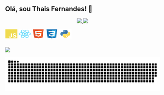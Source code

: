 ## Olá, sou Thais Fernandes! 👋

<div align="center">
  <a href="https://github.com/Thais-F">
  <img height="160em" src="https://github-readme-stats.vercel.app/api?username=Thais-F&show_icons=true&theme=radical&include_all_commits=true&count_private=true"/>
  <img height="160em" src="https://github-readme-stats.vercel.app/api/top-langs/?username=Thais-F&layout=compact&langs_count=7&theme=radical"/>
  </a>  
</div>
  
<div style="display: inline_block"><br>
  <img align="center" alt="Thais-F-Js" height="30" width="40" src="https://raw.githubusercontent.com/devicons/devicon/master/icons/javascript/javascript-plain.svg">
  <img align="center" alt="Thais-F-React" height="30" width="40" src="https://raw.githubusercontent.com/devicons/devicon/master/icons/react/react-original.svg">
  <img align="center" alt="Thais-F-HTML" height="30" width="40" src="https://raw.githubusercontent.com/devicons/devicon/master/icons/html5/html5-original.svg">
  <img align="center" alt="Thais-F-CSS" height="30" width="40" src="https://raw.githubusercontent.com/devicons/devicon/master/icons/css3/css3-original.svg">
  <img align="center" alt="Thais-F-Python" height="30" width="40" src="https://raw.githubusercontent.com/devicons/devicon/master/icons/python/python-original.svg">
</div>  

##

<div>
   <a href="https://www.linkedin.com/in/thaisfernandesjulio/" target="_blank"><img src="https://img.shields.io/badge/-LinkedIn-%230077B5?style=for-the-badge&logo=linkedin&logoColor=white" target="_blank"></a> 
</div>

![Snake animation](https://github.com/Thais-F/Thais-F/blob/output/github-contribution-grid-snake.svg)


<!--
**Thais-F/Thais-F** is a ✨ _special_ ✨ repository because its `README.md` (this file) appears on your GitHub profile.

Here are some ideas to get you started:

- 🔭 I’m currently working on ...
- 🌱 I’m currently learning ...
- 👯 I’m looking to collaborate on ...
- 🤔 I’m looking for help with ...
- 💬 Ask me about ...
- 📫 How to reach me: ...
- 😄 Pronouns: ...
- ⚡ Fun fact: ...
-->
